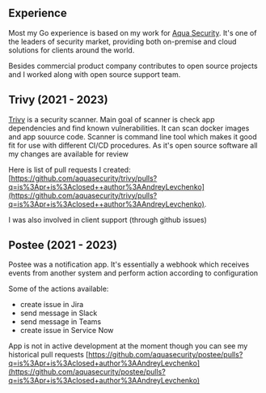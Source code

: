 ## Experience
Most my Go experience is based on my work for [Aqua Security](https://www.aquasec.com/). It's one of the leaders of security market, providing both on-premise and cloud solutions for clients around the world.

Besides commercial product company contributes to open source projects and I worked along with open source support team.

## Trivy (2021 - 2023)
[Trivy](https://github.com/aquasecurity/trivy) is a security scanner. Main goal of scanner is check app dependencies and find known vulnerabilities. It can scan docker images and app souurce code. Scanner is command line tool which makes it good fit for use with different CI/CD procedures.
As it's open source software all my changes are available for review

Here is list of pull requests I created:
[https://github.com/aquasecurity/trivy/pulls?q=is%3Apr+is%3Aclosed++author%3AAndreyLevchenko](https://github.com/aquasecurity/trivy/pulls?q=is%3Apr+is%3Aclosed++author%3AAndreyLevchenko).

I was also involved in client support (through github issues)

## Postee (2021 - 2023)
Postee was a notification app. It's essentially a webhook which receives events from another system and perform action according to configuration

Some of the actions available:
- create issue in Jira
- send message in Slack
- send message in Teams
- create issue in Service Now

App is not in active development at the moment though you can see my historical pull requests
[https://github.com/aquasecurity/postee/pulls?q=is%3Apr+is%3Aclosed+author%3AAndreyLevchenko](https://github.com/aquasecurity/postee/pulls?q=is%3Apr+is%3Aclosed+author%3AAndreyLevchenko)

